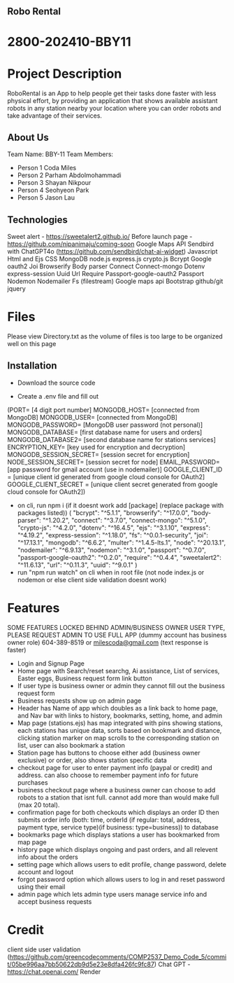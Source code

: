 ## Robo Rental

# 2800-202410-BBY11

# Project Description
RoboRental is an App to help people get their tasks done faster with less physical effort, by providing an application that shows available assistant robots in any station nearby your location where you can order robots and take advantage of their services.

## About Us
Team Name: BBY-11
Team Members: 
- Person 1 Coda Miles
- Person 2 Parham Abdolmohammadi
- Person 3 Shayan Nikpour
- Person 4 Seohyeon Park
- Person 5 Jason Lau

## Technologies
Sweet alert - https://sweetalert2.github.io/
Before launch page - https://github.com/nipanimaju/coming-soon
Google Maps API
Sendbird with ChatGPT4o (https://github.com/sendbird/chat-ai-widget)
Javascript
Html and Ejs
CSS
MongoDB
node.js
express.js
crypto.js
Bcrypt
Google oauth2
Joi
Browserify 
Body parser
Connect
Connect-mongo
Dotenv
express-session
Uuid
Url
Require
Passport-google-oauth2
Passport
Nodemon
Nodemailer
Fs (filestream)
Google maps api
Bootstrap
github/git
jquery

# Files
Please view Directory.txt as the volume of files is too large to be organized well on this page


## Installation
- Download the source code

- Create a .env file and fill out 

(PORT= [4 digit port number]
MONGODB_HOST= [connected from MongoDB]
MONGODB_USER= [connected from MongoDB]
MONGODB_PASSWORD= [MongoDB user password (not personal)]
MONGODB_DATABASE= [first database name for users and orders]
MONGODB_DATABASE2= [second database name for stations services]
ENCRYPTION_KEY= [key used for encryption and decryption]
MONGODB_SESSION_SECRET= [session secret for encryption]
NODE_SESSION_SECRET= [session secret for node]
EMAIL_PASSWORD= [app password for gmail account (use in nodemailer)]
GOOGLE_CLIENT_ID =  [unique client id generated from google cloud console for OAuth2]
GOOGLE_CLIENT_SECRET = [unique client secret generated from google cloud console for OAuth2])

- on cli, run npm i (if it doesnt work add [package] (replace package with packages listed))
(
        "bcrypt": "^5.1.1",
        "browserify": "^17.0.0",
        "body-parser": "^1.20.2",
        "connect": "^3.7.0",
        "connect-mongo": "^5.1.0",
        "crypto-js": "^4.2.0",
        "dotenv": "^16.4.5",
        "ejs": "^3.1.10",
        "express": "^4.19.2",
        "express-session": "^1.18.0",
        "fs": "^0.0.1-security",
        "joi": "^17.13.1",
        "mongodb": "^6.6.2",
        "multer": "^1.4.5-lts.1",
        "node": "^20.13.1",
        "nodemailer": "^6.9.13",
        "nodemon": "^3.1.0",
        "passport": "^0.7.0",
        "passport-google-oauth2": "^0.2.0",
        "require": "^0.4.4",
        "sweetalert2": "^11.6.13",
        "url": "^0.11.3",
        "uuid": "^9.0.1"
)
- run "npm run watch" on cli when in root file (not node index.js or nodemon or else client side validation doesnt work)

# Features
SOME FEATURES LOCKED BEHIND ADMIN/BUSINESS OWNER USER TYPE, PLEASE REQUEST ADMIN TO USE FULL APP (dummy account has business owner role)
604-389-8519 or milescoda@gmail.com (text response is faster)
- Login and Signup Page
- Home page with Search/reset searchg, Ai assistance, List of services, Easter eggs, Business request form link button
- If user type is business owner or admin they cannot fill out the business request form
- Business requests show up on admin page
- Header has Name of app which doubles as a link back to home page, and Nav bar with links to history, bookmarks, setting, home, and admin
- Map page (stations.ejs) has map integrated with pins showing stations, each stations has unique data, sorts based on bookmark and distance, clicking station marker on map scrolls to the corresponding station on list, user can also bookmark a station
- Station page has buttons to choose either add (business owner exclusive) or order, also shows station specific data
- checkout page for user to enter payment info (paypal or credit) and address. can also choose to remember payment info for future purchases
- business checkout page where a business owner can choose to add robots to a station that isnt full. cannot add more than would make full (max 20 total).
- confirmation page for both checkouts which displays an order ID then submits order info (both: time, orderId (if regular: total, address, payment type, service type)(if business: type=business)) to database
- bookmarks page which displays stations a user has bookmarked from map page
- history page which displays ongoing and past orders, and all relevent info about the orders
- setting page which allows users to edit profile, change password, delete account and logout
- forgot password option which allows users to log in and reset password using their email
- admin page which lets admin type users manage service info and accept business requests

# Credit
client side user validation (https://github.com/greencodecomments/COMP2537_Demo_Code_5/commit/05be996aa7bb50622db9d5e23e8dfa426fc9fc87)
Chat GPT - https://chat.openai.com/
Render